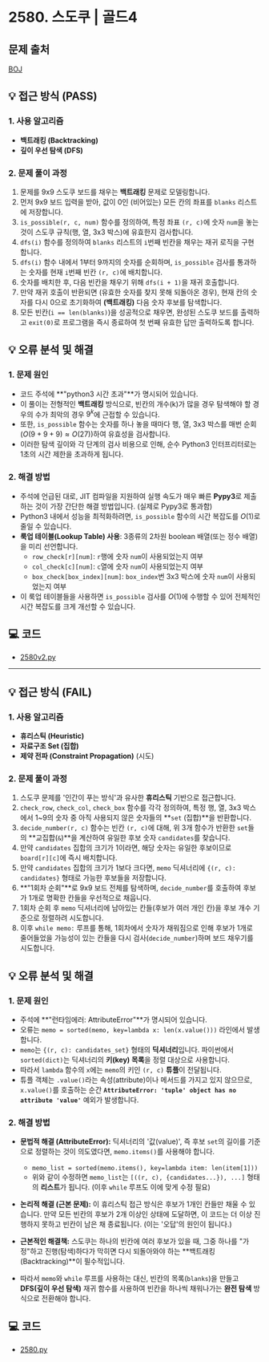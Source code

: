 # 2580. 스도쿠 | 골드4

## 문제 출처
[BOJ](https://www.acmicpc.net/problem/2580)

## 💡 접근 방식 (PASS)

### 1. 사용 알고리즘
* **백트래킹 (Backtracking)**
* **깊이 우선 탐색 (DFS)**

### 2. 문제 풀이 과정
1.  문제를 9x9 스도쿠 보드를 채우는 **백트래킹** 문제로 모델링합니다.
2.  먼저 9x9 보드 입력을 받아, 값이 0인 (비어있는) 모든 칸의 좌표를 `blanks` 리스트에 저장합니다.
3.  `is_possible(r, c, num)` 함수를 정의하여, 특정 좌표 `(r, c)`에 숫자 `num`을 놓는 것이 스도쿠 규칙(행, 열, 3x3 박스)에 유효한지 검사합니다.
4.  `dfs(i)` 함수를 정의하여 `blanks` 리스트의 `i`번째 빈칸을 채우는 재귀 로직을 구현합니다.
5.  `dfs(i)` 함수 내에서 1부터 9까지의 숫자를 순회하며, `is_possible` 검사를 통과하는 숫자를 현재 `i`번째 빈칸 `(r, c)`에 배치합니다.
6.  숫자를 배치한 후, 다음 빈칸을 채우기 위해 `dfs(i + 1)`을 재귀 호출합니다.
7.  만약 재귀 호출이 반환되면 (유효한 숫자를 찾지 못해 되돌아온 경우), 현재 칸의 숫자를 다시 0으로 초기화하여 **(백트래킹)** 다음 숫자 후보를 탐색합니다.
8.  모든 빈칸(`i == len(blanks)`)을 성공적으로 채우면, 완성된 스도쿠 보드를 출력하고 `exit(0)`로 프로그램을 즉시 종료하여 첫 번째 유효한 답만 출력하도록 합니다.

## 💡 오류 분석 및 해결

### 1. 문제 원인
* 코드 주석에 **"python3 시간 초과"**가 명시되어 있습니다.
* 이 풀이는 전형적인 **백트래킹** 방식으로, 빈칸의 개수(k)가 많을 경우 탐색해야 할 경우의 수가 최악의 경우 $9^k$에 근접할 수 있습니다.
* 또한, `is_possible` 함수는 숫자를 하나 놓을 때마다 행, 열, 3x3 박스를 매번 순회($O(9+9+9) \approx O(27)$)하여 유효성을 검사합니다.
* 이러한 탐색 깊이와 각 단계의 검사 비용으로 인해, 순수 Python3 인터프리터로는 1초의 시간 제한을 초과하게 됩니다.

### 2. 해결 방법
* 주석에 언급된 대로, JIT 컴파일을 지원하여 실행 속도가 매우 빠른 **Pypy3**로 제출하는 것이 가장 간단한 해결 방법입니다. (실제로 Pypy3로 통과함)
* Python3 내에서 성능을 최적화하려면, `is_possible` 함수의 시간 복잡도를 $O(1)$로 줄일 수 있습니다.
* **룩업 테이블(Lookup Table) 사용**: 3종류의 2차원 boolean 배열(또는 정수 배열)을 미리 선언합니다.
    * `row_check[r][num]`: `r`행에 숫자 `num`이 사용되었는지 여부
    * `col_check[c][num]`: `c`열에 숫자 `num`이 사용되었는지 여부
    * `box_check[box_index][num]`: `box_index`번 3x3 박스에 숫자 `num`이 사용되었는지 여부
* 이 룩업 테이블들을 사용하면 `is_possible` 검사를 $O(1)$에 수행할 수 있어 전체적인 시간 복잡도를 크게 개선할 수 있습니다.

## 💻 코드
* [2580v2.py](2580v2.py)

---

## 💡 접근 방식 (FAIL)

### 1. 사용 알고리즘
* **휴리스틱 (Heuristic)**
* **자료구조 Set (집합)**
* **제약 전파 (Constraint Propagation)** (시도)

### 2. 문제 풀이 과정
1.  스도쿠 문제를 '인간이 푸는 방식'과 유사한 **휴리스틱** 기반으로 접근합니다.
2.  `check_row`, `check_col`, `check_box` 함수를 각각 정의하여, 특정 행, 열, 3x3 박스에서 1~9의 숫자 중 아직 사용되지 않은 숫자들의 **`set` (집합)**을 반환합니다.
3.  `decide_number(r, c)` 함수는 빈칸 `(r, c)`에 대해, 위 3개 함수가 반환한 `set`들의 **교집합(`&`)**을 계산하여 유일한 후보 숫자 `candidates`를 찾습니다.
4.  만약 `candidates` 집합의 크기가 1이라면, 해당 숫자는 유일한 후보이므로 `board[r][c]`에 즉시 배치합니다.
5.  만약 `candidates` 집합의 크기가 1보다 크다면, `memo` 딕셔너리에 `{(r, c): candidates}` 형태로 가능한 후보들을 저장합니다.
6.  **"1회차 순회"**로 9x9 보드 전체를 탐색하며, `decide_number`를 호출하여 후보가 1개로 명확한 칸들을 우선적으로 채웁니다.
7.  1회차 순회 후 `memo` 딕셔너리에 남아있는 칸들(후보가 여러 개인 칸)을 후보 개수 기준으로 정렬하려 시도합니다.
8.  이후 `while memo:` 루프를 통해, 1회차에서 숫자가 채워짐으로 인해 후보가 1개로 줄어들었을 가능성이 있는 칸들을 다시 검사(`decide_number`)하며 보드 채우기를 시도합니다.

## 💡 오류 분석 및 해결

### 1. 문제 원인
* 주석에 **"런타임에러: AttributeError"**가 명시되어 있습니다.
* 오류는 `memo = sorted(memo, key=lambda x: len(x.value()))` 라인에서 발생합니다.
* `memo`는 `{(r, c): candidates_set}` 형태의 **딕셔너리**입니다. 파이썬에서 `sorted(dict)`는 딕셔너리의 **키(key) 목록**을 정렬 대상으로 사용합니다.
* 따라서 `lambda` 함수의 `x`에는 `memo`의 키인 `(r, c)` **튜플**이 전달됩니다.
* 튜플 객체는 `.value()`라는 속성(attribute)이나 메서드를 가지고 있지 않으므로, `x.value()`를 호출하는 순간 **`AttributeError: 'tuple' object has no attribute 'value'`** 예외가 발생합니다.

### 2. 해결 방법
* **문법적 해결 (AttributeError):** 딕셔너리의 '값(value)', 즉 후보 `set`의 길이를 기준으로 정렬하는 것이 의도였다면, `memo.items()`를 사용해야 합니다.
    * `memo_list = sorted(memo.items(), key=lambda item: len(item[1]))`
    * 위와 같이 수정하면 `memo_list`는 `[((r, c), {candidates...}), ...]` 형태의 **리스트**가 됩니다. (이후 `while` 루프도 이에 맞게 수정 필요)

* **논리적 해결 (근본 문제):** 이 휴리스틱 접근 방식은 후보가 1개인 칸들만 채울 수 있습니다. 만약 모든 빈칸의 후보가 2개 이상인 상태에 도달하면, 이 코드는 더 이상 진행하지 못하고 빈칸이 남은 채 종료됩니다. (이는 '오답'의 원인이 됩니다.)
* **근본적인 해결책:** 스도쿠는 하나의 빈칸에 여러 후보가 있을 때, 그중 하나를 "가정"하고 진행(탐색)하다가 막히면 다시 되돌아와야 하는 **백트래킹(Backtracking)**이 필수적입니다.
* 따라서 `memo`와 `while` 루프를 사용하는 대신, 빈칸의 목록(`blanks`)을 만들고 **DFS(깊이 우선 탐색)** 재귀 함수를 사용하여 빈칸을 하나씩 채워나가는 **완전 탐색** 방식으로 전환해야 합니다.

## 💻 코드
* [2580.py](2580.py)